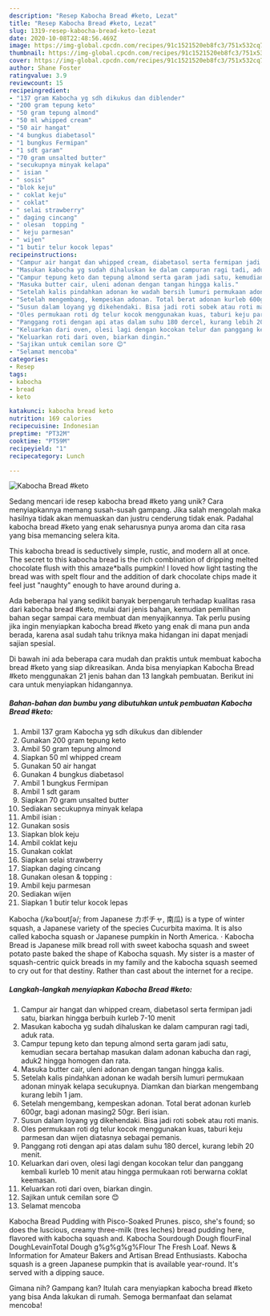 ```yaml
---
description: "Resep Kabocha Bread #keto, Lezat"
title: "Resep Kabocha Bread #keto, Lezat"
slug: 1319-resep-kabocha-bread-keto-lezat
date: 2020-10-08T22:48:56.469Z
image: https://img-global.cpcdn.com/recipes/91c1521520eb8fc3/751x532cq70/kabocha-bread-keto-foto-resep-utama.jpg
thumbnail: https://img-global.cpcdn.com/recipes/91c1521520eb8fc3/751x532cq70/kabocha-bread-keto-foto-resep-utama.jpg
cover: https://img-global.cpcdn.com/recipes/91c1521520eb8fc3/751x532cq70/kabocha-bread-keto-foto-resep-utama.jpg
author: Shane Foster
ratingvalue: 3.9
reviewcount: 15
recipeingredient:
- "137 gram Kabocha yg sdh dikukus dan diblender"
- "200 gram tepung keto"
- "50 gram tepung almond"
- "50 ml whipped cream"
- "50 air hangat"
- "4 bungkus diabetasol"
- "1 bungkus Fermipan"
- "1 sdt garam"
- "70 gram unsalted butter"
- "secukupnya minyak kelapa"
- " isian "
- " sosis"
- "blok keju"
- " coklat keju"
- " coklat"
- " selai strawberry"
- " daging cincang"
- " olesan  topping "
- " keju parmesan"
- " wijen"
- "1 butir telur kocok lepas"
recipeinstructions:
- "Campur air hangat dan whipped cream, diabetasol serta fermipan jadi satu, biarkan hingga berbuih kurleb 7-10 menit"
- "Masukan kabocha yg sudah dihaluskan ke dalam campuran ragi tadi, aduk rata."
- "Campur tepung keto dan tepung almond serta garam jadi satu, kemudian secara bertahap masukan dalam adonan kabucha dan ragi, aduk2 hingga homogen dan rata."
- "Masuka butter cair, uleni adonan dengan tangan hingga kalis."
- "Setelah kalis pindahkan adonan ke wadah bersih lumuri permukaan adonan minyak kelapa secukupnya. Diamkan dan biarkan mengembang kurang lebih 1 jam."
- "Setelah mengembang, kempeskan adonan. Total berat adonan kurleb 600gr, bagi adonan masing2 50gr. Beri isian."
- "Susun dalam loyang yg dikehendaki. Bisa jadi roti sobek atau roti manis."
- "Oles permukaan roti dg telur kocok menggunakan kuas, taburi keju parmesan dan wijen diatasnya sebagai pemanis."
- "Panggang roti dengan api atas dalam suhu 180 dercel, kurang lebih 20 menit."
- "Keluarkan dari oven, olesi lagi dengan kocokan telur dan panggang kembali kurleb 10 menit atau hingga permukaan roti berwarna coklat keemasan."
- "Keluarkan roti dari oven, biarkan dingin."
- "Sajikan untuk cemilan sore 😊"
- "Selamat mencoba"
categories:
- Resep
tags:
- kabocha
- bread
- keto

katakunci: kabocha bread keto 
nutrition: 169 calories
recipecuisine: Indonesian
preptime: "PT32M"
cooktime: "PT59M"
recipeyield: "1"
recipecategory: Lunch

---
```



![Kabocha Bread #keto](https://img-global.cpcdn.com/recipes/91c1521520eb8fc3/751x532cq70/kabocha-bread-keto-foto-resep-utama.jpg)

Sedang mencari ide resep kabocha bread #keto yang unik? Cara menyiapkannya memang susah-susah gampang. Jika salah mengolah maka hasilnya tidak akan memuaskan dan justru cenderung tidak enak. Padahal kabocha bread #keto yang enak seharusnya punya aroma dan cita rasa yang bisa memancing selera kita.

This kabocha bread is seductively simple, rustic, and modern all at once. The secret to this kabocha bread is the rich combination of dripping melted chocolate flush with this amaze*balls pumpkin! I loved how light tasting the bread was with spelt flour and the addition of dark chocolate chips made it feel just &#34;naughty&#34; enough to have around during a.

Ada beberapa hal yang sedikit banyak berpengaruh terhadap kualitas rasa dari kabocha bread #keto, mulai dari jenis bahan, kemudian pemilihan bahan segar sampai cara membuat dan menyajikannya. Tak perlu pusing jika ingin menyiapkan kabocha bread #keto yang enak di mana pun anda berada, karena asal sudah tahu triknya maka hidangan ini dapat menjadi sajian spesial.


Di bawah ini ada beberapa cara mudah dan praktis untuk membuat kabocha bread #keto yang siap dikreasikan. Anda bisa menyiapkan Kabocha Bread #keto menggunakan 21 jenis bahan dan 13 langkah pembuatan. Berikut ini cara untuk menyiapkan hidangannya.

<!--inarticleads1-->

##### Bahan-bahan dan bumbu yang dibutuhkan untuk pembuatan Kabocha Bread #keto:

1. Ambil 137 gram Kabocha yg sdh dikukus dan diblender
1. Gunakan 200 gram tepung keto
1. Ambil 50 gram tepung almond
1. Siapkan 50 ml whipped cream
1. Gunakan 50 air hangat
1. Gunakan 4 bungkus diabetasol
1. Ambil 1 bungkus Fermipan
1. Ambil 1 sdt garam
1. Siapkan 70 gram unsalted butter
1. Sediakan secukupnya minyak kelapa
1. Ambil  isian :
1. Gunakan  sosis
1. Siapkan blok keju
1. Ambil  coklat keju
1. Gunakan  coklat
1. Siapkan  selai strawberry
1. Siapkan  daging cincang
1. Gunakan  olesan &amp; topping :
1. Ambil  keju parmesan
1. Sediakan  wijen
1. Siapkan 1 butir telur kocok lepas


Kabocha (/kəˈboʊtʃə/; from Japanese カボチャ, 南瓜) is a type of winter squash, a Japanese variety of the species Cucurbita maxima. It is also called kabocha squash or Japanese pumpkin in North America. · Kabocha Bread is Japanese milk bread roll with sweet kabocha squash and sweet potato paste baked the shape of Kabocha squash. My sister is a master of squash-centric quick breads in my family and the kabocha squash seemed to cry out for that destiny. Rather than cast about the internet for a recipe. 

<!--inarticleads2-->

##### Langkah-langkah menyiapkan Kabocha Bread #keto:

1. Campur air hangat dan whipped cream, diabetasol serta fermipan jadi satu, biarkan hingga berbuih kurleb 7-10 menit
1. Masukan kabocha yg sudah dihaluskan ke dalam campuran ragi tadi, aduk rata.
1. Campur tepung keto dan tepung almond serta garam jadi satu, kemudian secara bertahap masukan dalam adonan kabucha dan ragi, aduk2 hingga homogen dan rata.
1. Masuka butter cair, uleni adonan dengan tangan hingga kalis.
1. Setelah kalis pindahkan adonan ke wadah bersih lumuri permukaan adonan minyak kelapa secukupnya. Diamkan dan biarkan mengembang kurang lebih 1 jam.
1. Setelah mengembang, kempeskan adonan. Total berat adonan kurleb 600gr, bagi adonan masing2 50gr. Beri isian.
1. Susun dalam loyang yg dikehendaki. Bisa jadi roti sobek atau roti manis.
1. Oles permukaan roti dg telur kocok menggunakan kuas, taburi keju parmesan dan wijen diatasnya sebagai pemanis.
1. Panggang roti dengan api atas dalam suhu 180 dercel, kurang lebih 20 menit.
1. Keluarkan dari oven, olesi lagi dengan kocokan telur dan panggang kembali kurleb 10 menit atau hingga permukaan roti berwarna coklat keemasan.
1. Keluarkan roti dari oven, biarkan dingin.
1. Sajikan untuk cemilan sore 😊
1. Selamat mencoba


Kabocha Bread Pudding with Pisco-Soaked Prunes. pisco, she&#39;s found; so does the luscious, creamy three-milk (tres leches) bread pudding here, flavored with kabocha squash and. Kabocha Sourdough Dough flourFinal DoughLevainTotal Dough g%g%g%g%Flour The Fresh Loaf. News &amp; Information for Amateur Bakers and Artisan Bread Enthusiasts. Kabocha squash is a green Japanese pumpkin that is available year-round. It&#39;s served with a dipping sauce. 

Gimana nih? Gampang kan? Itulah cara menyiapkan kabocha bread #keto yang bisa Anda lakukan di rumah. Semoga bermanfaat dan selamat mencoba!
